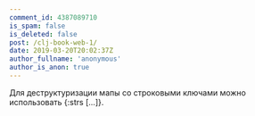```yaml
---
comment_id: 4387089710
is_spam: false
is_deleted: false
post: /clj-book-web-1/
date: 2019-03-20T20:02:37Z
author_fullname: 'anonymous'
author_is_anon: true
---
```


<p>Для деструктуризации мапы со строковыми ключами можно использовать {:strs [...]}.</p>
